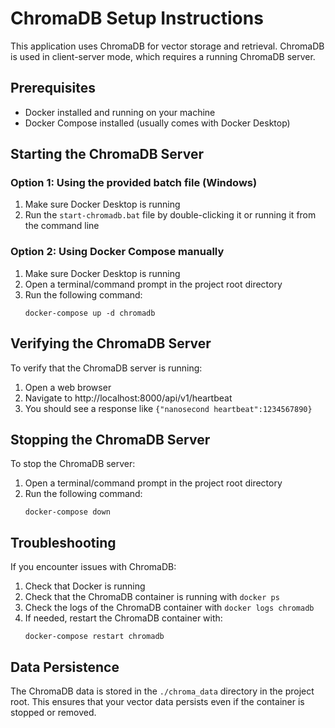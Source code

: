 # ChromaDB Setup Instructions

This application uses ChromaDB for vector storage and retrieval. ChromaDB is used in client-server mode, which requires a running ChromaDB server.

## Prerequisites

- Docker installed and running on your machine
- Docker Compose installed (usually comes with Docker Desktop)

## Starting the ChromaDB Server

### Option 1: Using the provided batch file (Windows)

1. Make sure Docker Desktop is running
2. Run the `start-chromadb.bat` file by double-clicking it or running it from the command line

### Option 2: Using Docker Compose manually

1. Make sure Docker Desktop is running
2. Open a terminal/command prompt in the project root directory
3. Run the following command:
   ```
   docker-compose up -d chromadb
   ```

## Verifying the ChromaDB Server

To verify that the ChromaDB server is running:

1. Open a web browser
2. Navigate to http://localhost:8000/api/v1/heartbeat
3. You should see a response like `{"nanosecond heartbeat":1234567890}`

## Stopping the ChromaDB Server

To stop the ChromaDB server:

1. Open a terminal/command prompt in the project root directory
2. Run the following command:
   ```
   docker-compose down
   ```

## Troubleshooting

If you encounter issues with ChromaDB:

1. Check that Docker is running
2. Check that the ChromaDB container is running with `docker ps`
3. Check the logs of the ChromaDB container with `docker logs chromadb`
4. If needed, restart the ChromaDB container with:
   ```
   docker-compose restart chromadb
   ```

## Data Persistence

The ChromaDB data is stored in the `./chroma_data` directory in the project root. This ensures that your vector data persists even if the container is stopped or removed.
